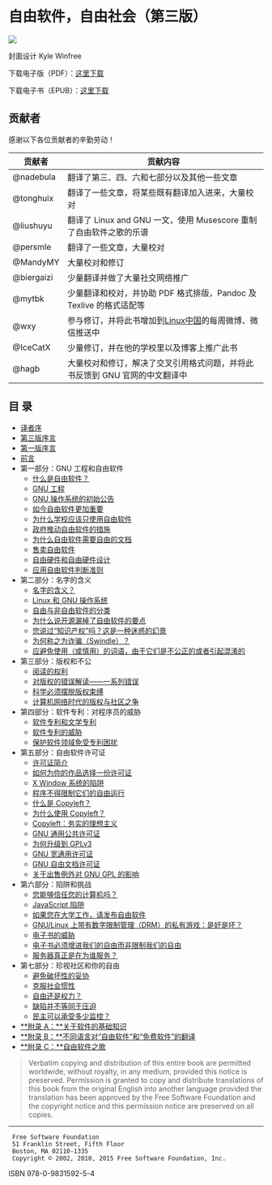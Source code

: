 自由软件，自由社会（第三版）
======

![](cover.png)

封面设计 Kyle Winfree


下载电子版（PDF）：[这里下载](https://github.com/beijinglug/fsfs-zh/releases)

下载电子书（EPUB）：[这里下载](https://github.com/beijinglug/fsfs-zh/releases)

贡献者
-------

感谢以下各位贡献者的辛勤劳动！

| 贡献者 | 贡献内容 |
| ------ | -------- |
| @nadebula | 翻译了第三、四、六和七部分以及其他一些文章 | 
| @tonghuix | 翻译了一些文章，将某些既有翻译加入进来，大量校对 |
| @liushuyu | 翻译了 Linux and GNU 一文，使用 Musescore 重制了自由软件之歌的乐谱 |
| @persmle | 翻译了一些文章，大量校对 | 
| @MandyMY | 大量校对和修订 |
| @biergaizi | 少量翻译并做了大量社交网络推广 |
| @mytbk | 少量翻译和校对，并协助 PDF 格式排版，Pandoc 及 Texlive 的格式适配等 |
| @wxy | 参与修订，并将此书增加到[Linux中国](https://linux.cn)的每周微博、微信推送中 |
| @IceCatX | 少量修订，并在他的学校里以及博客上推广此书 |
| @hagb | 大量校对和修订，解决了交叉引用格式问题，并将此书反馈到 GNU 官网的中文翻译中 | 


目  录
-----

- [译者序](foreword-trans.md)
- [第三版序言](foreword-v3.md)
- [第一版序言](foreword-v1.md)
- [前言](preface-v3.md)
- 第一部分：GNU 工程和自由软件
    - [什么是自由软件？](free-sw.md)
    - [GNU 工程](thegnuproject.md)
    - [GNU 操作系统的初始公告](initial-announcement.md)
    - [如今自由软件更加重要](free-software-even-more-important.md)
    - [为什么学校应该只使用自由软件](edu-schools.md)
    - [政府推动自由软件的措施](government-free-software.md)
    - [为什么自由软件需要自由的文档](free-doc.md)
    - [售卖自由软件](selling.md)
    - [自由硬件和自由硬件设计](free-hardware-designs.md)
    - [应用自由软件判断准则](applying-free-sw-criteria.md)
- 第二部分：名字的含义
    - [名字的含义？](why-gnu-linux.md)
    - [Linux 和 GNU 操作系统](linux-and-gnu.md)
    - [自由与非自由软件的分类](categories.md)
    - [为什么说开源漏掉了自由软件的要点](open-source-misses-the-point.md)
    - [您说过“知识产权”吗？这是一种迷惑的幻景](not-ipr.md)
    - [为何称之为诈骗（Swindle）？](why-call-it-the-swindle.md)
    - [应避免使用（或慎用）的词语，由于它们是不公正的或者引起混淆的](words-to-avoid.md)
- 第三部分：版权和不公
    - [阅读的权利](right-to-read.md)
    - [对版权的错误解读——一系列错误](misinterpreting-copyright.md)
    - [科学必须摆脱版权束缚](push-copyright-aside.md)
    - [计算机网络时代的版权与社区之争](copyright-vs-community.md)
- 第四部分：软件专利：对程序员的威胁
    - [软件专利和文学专利](software-literary-patents.md)
    - [软件专利的威胁](danger-of-software-patents.md)
    - [保护软件领域免受专利困扰](limit-patent-effect.md)
- 第五部分：自由软件许可证
    - [许可证简介](licenses-introduction.md)
    - [如何为你的作品选择一份许可证](license-recommendations.md)
    - [X Window 系统的陷阱](x.md)
    - [程序不得限制它们的自由运行](programs-must-not-limit-freedom-to-run.md)
    - [什么是 Copyleft？](copyleft.md)
    - [为什么使用 Copyleft？](why-copyleft.md)
    - [Copyleft：务实的理想主义](pragmatic.md)
    - [GNU 通用公共许可证](gpl.md)
    - [为何升级到 GPLv3](rms-why-gplv3.md)
    - [GNU 宽通用许可证](lgpl.md)
    - [GNU 自由文档许可证](fdl.md)
    - [关于出售例外对 GNU GPL 的影响](selling-exceptions.md)
- 第六部分：陷阱和挑战
    - [您能够信任您的计算机吗？](can-you-trust.md)
    - [JavaScript 陷阱](javascript-trap.md)
    - [如果您在大学工作，请发布自由软件](university.md)
    - [GNU/Linux 上带有数字限制管理（DRM）的私有游戏：是好是坏？](nonfree-games.md)
    - [电子书的威胁](the-danger-of-ebooks.md)
    - [电子书必须增进我们的自由而非限制我们的自由](ebooks-must-increase-freedom.md)
    - [服务器真正是在为谁服务？](who-does-that-server-really-serve.md)
- 第七部分：珍视社区和你的自由
    - [避免破坏性的妥协](compromise.md)
    - [克服社会惯性](social-inertia.md)
    - [自由还是权力？](freedom-or-power.md)
    - [缺陷并不等同于压迫](imperfection-isnt-oppression.md)
    - [民主可以承受多少监控？](surveillance-vs-democracy.md)
- [**附录 A：**关于软件的基础知识](appendix-a.md)
- [**附录 B：**不同语言对“自由软件”和“免费软件”的翻译](appendix-b.md)
- [**附录 C：**自由软件之歌](appendix-c.md)

> Verbatim copying and distribution of this entire book are permitted 
> worldwide, without royalty, in any medium, provided this notice is
> preserved. Permission is granted to copy and distribute translations
> of this book from the original English into another language provided
> the translation has been approved by the Free Software Foundation and
> the copyright notice and this permission notice are preserved on all
> copies.

* * *
````
 Free Software Foundation
 51 Franklin Street, Fifth Floor
 Boston, MA 02110-1335
 Copyright © 2002, 2010, 2015 Free Software Foundation, Inc.
````

ISBN 978-0-9831592-5-4
